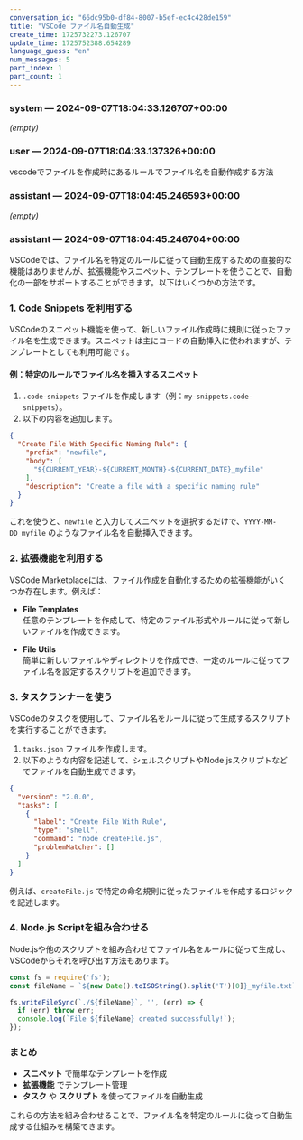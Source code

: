 ```yaml
---
conversation_id: "66dc95b0-df84-8007-b5ef-ec4c428de159"
title: "VSCode ファイル名自動生成"
create_time: 1725732273.126707
update_time: 1725752388.654289
language_guess: "en"
num_messages: 5
part_index: 1
part_count: 1
---
```


### system — 2024-09-07T18:04:33.126707+00:00

_(empty)_

### user — 2024-09-07T18:04:33.137326+00:00

vscodeでファイルを作成時にあるルールでファイル名を自動作成する方法

### assistant — 2024-09-07T18:04:45.246593+00:00

_(empty)_

### assistant — 2024-09-07T18:04:45.246704+00:00

VSCodeでは、ファイル名を特定のルールに従って自動生成するための直接的な機能はありませんが、拡張機能やスニペット、テンプレートを使うことで、自動化の一部をサポートすることができます。以下はいくつかの方法です。

### 1. **Code Snippets を利用する**
VSCodeのスニペット機能を使って、新しいファイル作成時に規則に従ったファイル名を生成できます。スニペットは主にコードの自動挿入に使われますが、テンプレートとしても利用可能です。

#### 例：特定のルールでファイル名を挿入するスニペット
1. `.code-snippets` ファイルを作成します（例：`my-snippets.code-snippets`）。
2. 以下の内容を追加します。

```json
{
  "Create File With Specific Naming Rule": {
    "prefix": "newfile",
    "body": [
      "${CURRENT_YEAR}-${CURRENT_MONTH}-${CURRENT_DATE}_myfile"
    ],
    "description": "Create a file with a specific naming rule"
  }
}
```

これを使うと、`newfile` と入力してスニペットを選択するだけで、`YYYY-MM-DD_myfile` のようなファイル名を自動挿入できます。

### 2. **拡張機能を利用する**
VSCode Marketplaceには、ファイル作成を自動化するための拡張機能がいくつか存在します。例えば：

- **File Templates**  
  任意のテンプレートを作成して、特定のファイル形式やルールに従って新しいファイルを作成できます。
  
- **File Utils**  
  簡単に新しいファイルやディレクトリを作成でき、一定のルールに従ってファイル名を設定するスクリプトを追加できます。

### 3. **タスクランナーを使う**
VSCodeのタスクを使用して、ファイル名をルールに従って生成するスクリプトを実行することができます。

1. `tasks.json` ファイルを作成します。
2. 以下のような内容を記述して、シェルスクリプトやNode.jsスクリプトなどでファイルを自動生成できます。

```json
{
  "version": "2.0.0",
  "tasks": [
    {
      "label": "Create File With Rule",
      "type": "shell",
      "command": "node createFile.js",
      "problemMatcher": []
    }
  ]
}
```

例えば、`createFile.js` で特定の命名規則に従ったファイルを作成するロジックを記述します。

### 4. **Node.js Scriptを組み合わせる**
Node.jsや他のスクリプトを組み合わせてファイル名をルールに従って生成し、VSCodeからそれを呼び出す方法もあります。

```javascript
const fs = require('fs');
const fileName = `${new Date().toISOString().split('T')[0]}_myfile.txt`;

fs.writeFileSync(`./${fileName}`, '', (err) => {
  if (err) throw err;
  console.log(`File ${fileName} created successfully!`);
});
```

### まとめ
- **スニペット** で簡単なテンプレートを作成
- **拡張機能** でテンプレート管理
- **タスク** や **スクリプト** を使ってファイルを自動生成

これらの方法を組み合わせることで、ファイル名を特定のルールに従って自動生成する仕組みを構築できます。
